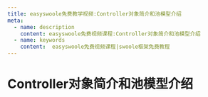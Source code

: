 ```yaml
---
title: easyswoole免费教学视频:Controller对象简介和池模型介绍
meta:
  - name: description
    content: easyswoole免费视频课程:Controller对象简介和池模型介绍
  - name: keywords
    content:  easyswoole免费视频课程|swoole框架免费教程
---
```

# Controller对象简介和池模型介绍
<script type="text/javascript" src="/Js/Ckplayer/ckplayer.js"></script>
<div class="video" style="width: 50rem;height: 30rem;"></div>
<script type="text/javascript">
    var videoObject = {
    		container: '.video',
    		variable: 'player',
    		video:'http://easyswoole.oss-cn-shenzhen.aliyuncs.com/%E5%85%A5%E9%97%A8%E6%95%99%E7%A8%8B1/EasySwooleController%E5%AF%B9%E8%B1%A1%E7%AE%80%E4%BB%8B%E5%92%8C%E6%B1%A0%E6%A8%A1%E5%9E%8B%E4%BB%8B%E7%BB%8D.mp4'
    	};
    var player=new ckplayer(videoObject);
</script>

